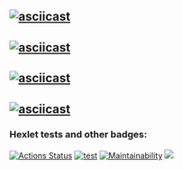 [![asciicast](https://asciinema.org/a/LyDKCOhOMzjVqLrAM1XEO6mr5.svg)](https://asciinema.org/a/LyDKCOhOMzjVqLrAM1XEO6mr5)
---
[![asciicast](https://asciinema.org/a/bwGOxklYPyqhMm0aW344NJGv3.svg)](https://asciinema.org/a/bwGOxklYPyqhMm0aW344NJGv3)
---
[![asciicast](https://asciinema.org/a/I8wxCcy2RbP6Z7vfbtfjvvRUE.svg)](https://asciinema.org/a/I8wxCcy2RbP6Z7vfbtfjvvRUE)
---
[![asciicast](https://asciinema.org/a/UDfm05LWOEZU1ZSOAFl0bzjIp.svg)](https://asciinema.org/a/UDfm05LWOEZU1ZSOAFl0bzjIp)
---
### Hexlet tests and other badges:
[![Actions Status](https://github.com/stupid-laborant/php-project-lvl2/workflows/hexlet-check/badge.svg)](https://github.com/stupid-laborant/php-project-lvl2/actions)
[![test](https://github.com/stupid-laborant/php-project-lvl2/actions/workflows/test.yml/badge.svg)](https://github.com/stupid-laborant/php-project-lvl2/actions/workflows/test.yml)
[![Maintainability](https://api.codeclimate.com/v1/badges/c5a7d351679dec3e0fc8/maintainability)](https://codeclimate.com/github/stupid-laborant/php-project-lvl2/maintainability)
<a href="https://codeclimate.com/github/stupid-laborant/php-project-lvl2/test_coverage"><img src="https://api.codeclimate.com/v1/badges/c5a7d351679dec3e0fc8/test_coverage" /></a>
